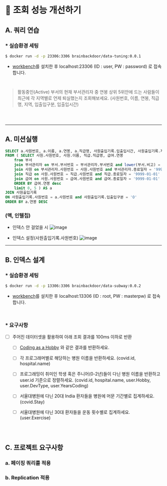 # 🚀 조회 성능 개선하기

## A. 쿼리 연습

### * 실습환경 세팅

```sh
$ docker run -d -p 23306:3306 brainbackdoor/data-tuning:0.0.1
```
- [workbench](https://www.mysql.com/products/workbench/)를 설치한 후 localhost:23306 (ID : user, PW : password) 로 접속합니다.

<div style="line-height:1em"><br style="clear:both" ></div>

> 활동중인(Active) 부서의 현재 부서관리자 중 연봉 상위 5위안에 드는 사람들이 최근에 각 지역별로 언제 퇴실했는지 조회해보세요.
(사원번호, 이름, 연봉, 직급명, 지역, 입출입구분, 입출입시간)


<div style="line-height:1em"><br style="clear:both" ></div>
<div style="line-height:1em"><br style="clear:both" ></div>

---
## A. 미션실행
```sql
SELECT a.사원번호, a.이름, a.연봉, a.직급명, 사원출입기록.입출입시간, 사원출입기록.지역, 사원출입기록.입출입구분
FROM ( SELECT 사원.사원번호, 사원.이름, 직급.직급명, 급여.연봉
	from 부서
	join 부서관리자 on 부서.부서번호 = 부서관리자.부서번호 and lower(부서.비고) = 'active'
	join 사원 on 부서관리자.사원번호 = 사원.사원번호 and 부서관리자.종료일자 = '9999-01-01' 	
	join 직급 on 사원.사원번호 = 직급.사원번호 and 직급.종료일자 = '9999-01-01' 
	join 급여 on 사원.사원번호 = 급여.사원번호 and 급여.종료일자 = '9999-01-01'
    ORDER BY 급여.연봉 desc
	limit 0, 5 ) AS a
JOIN 사원출입기록
ON 사원출입기록.사원번호 = a.사원번호 and 사원출입기록.입출입구분 = 'O'
ORDER BY a.연봉 DESC
```

### (맥, 인텔칩)
- 인덱스 안 걸었을 시 
![image](https://user-images.githubusercontent.com/66905013/137458933-337ddde0-dc71-4197-a79f-777d0804d54e.png)

- 인덱스 설정(사원출입기록.사원번호)
![image](https://user-images.githubusercontent.com/66905013/137459067-ce586b5b-0c8b-45c9-bb99-a179e6a4093b.png)

---
## B. 인덱스 설계

### * 실습환경 세팅

```sh
$ docker run -d -p 13306:3306 brainbackdoor/data-subway:0.0.2
```
- [workbench](https://www.mysql.com/products/workbench/)를 설치한 후 localhost:13306 (ID : root, PW : masterpw) 로 접속합니다.

<div style="line-height:1em"><br style="clear:both" ></div>

### * 요구사항

- [ ] 주어진 데이터셋을 활용하여 아래 조회 결과를 100ms 이하로 반환

    - [ ] [Coding as a  Hobby](https://insights.stackoverflow.com/survey/2018#developer-profile-_-coding-as-a-hobby) 와 같은 결과를 반환하세요.

    - [ ] 각 프로그래머별로 해당하는 병원 이름을 반환하세요.  (covid.id, hospital.name)

    - [ ] 프로그래밍이 취미인 학생 혹은 주니어(0-2년)들이 다닌 병원 이름을 반환하고 user.id 기준으로 정렬하세요. (covid.id, hospital.name, user.Hobby, user.DevType, user.YearsCoding)

    - [ ] 서울대병원에 다닌 20대 India 환자들을 병원에 머문 기간별로 집계하세요. (covid.Stay)

    - [ ] 서울대병원에 다닌 30대 환자들을 운동 횟수별로 집계하세요. (user.Exercise)

<div style="line-height:1em"><br style="clear:both" ></div>
<div style="line-height:1em"><br style="clear:both" ></div>

## C. 프로젝트 요구사항

### a. 페이징 쿼리를 적용 

### b. Replication 적용 
